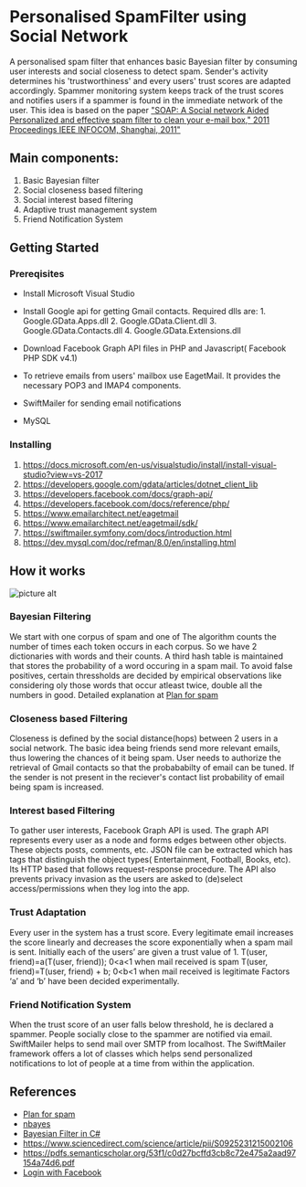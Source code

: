 # Personalised SpamFilter using Social Network #
A personalised spam filter that enhances basic Bayesian filter by consuming user interests and social closeness to detect spam. Sender's activity determines his 'trustworthiness' and every users' trust scores are adapted accordingly. Spammer monitoring system keeps track of the trust scores and notifies users if a spammer is found in the immediate network of the user. This idea is based on the paper ["SOAP: A Social network Aided Personalized and effective spam filter to clean your e-mail box," 2011 Proceedings IEEE INFOCOM, Shanghai, 2011"](http://ieeexplore.ieee.org/stamp/stamp.jsp?tp=&arnumber=5934984&isnumber=5934870)

## Main components: ##
1. Basic Bayesian filter
2. Social closeness based filtering
3. Social interest based filtering
4. Adaptive trust management system
5. Friend Notification System

## Getting Started ##

### Prereqisites ###
* Install Microsoft Visual Studio 
* Install Google api for getting Gmail contacts. Required dlls are:
              1. Google.GData.Apps.dll
              2. Google.GData.Client.dll
              3. Google.GData.Contacts.dll
              4. Google.GData.Extensions.dll

* Download Facebook Graph API files in PHP and Javascript( Facebook PHP SDK v4.1)
* To retrieve emails from users' mailbox use EagetMail. It provides the necessary POP3 and IMAP4 components.
* SwiftMailer for sending email notifications
* MySQL

### Installing ###

1. https://docs.microsoft.com/en-us/visualstudio/install/install-visual-studio?view=vs-2017
2. https://developers.google.com/gdata/articles/dotnet_client_lib
3. https://developers.facebook.com/docs/graph-api/
4. https://developers.facebook.com/docs/reference/php/
5. https://www.emailarchitect.net/eagetmail
6. https://www.emailarchitect.net/eagetmail/sdk/
7. https://swiftmailer.symfony.com/docs/introduction.html
8. https://dev.mysql.com/doc/refman/8.0/en/installing.html

## How it works ##

![picture alt](http://www.brightlightpictures.com/assets/images/portfolio/thethaw_header.jpg "Title is optional")

### Bayesian Filtering ###
We start with one corpus of spam and one of The algorithm counts the number of times each token  occurs in each corpus. So we have 2 dictionaries with words and their counts. A third hash table is maintained that stores the probability of a word occuring in a spam mail. To avoid false positives, certain thressholds are decided by empirical observations like considering oly those words that occur atleast twice, double all the numbers in good. Detailed explanation at [Plan for spam](http://www.paulgraham.com/spam.html)

### Closeness based Filtering ###
Closeness is defined by the social distance(hops) between 2 users in a social network. The basic idea being friends send more relevant emails, thus lowering the chances of it being spam. User needs to authorize the retrieval of Gmail contacts so that the probababilty of email can be tuned. If the sender is not present in the reciever's contact list probability of email being spam is increased.

### Interest based Filtering ###
To gather user interests, Facebook Graph API is used. The graph API represents every user as a node and forms edges between other objects. These objects posts, comments, etc. JSON file can be extracted which has tags that distinguish the object types( Entertainment, Football, Books, etc). Its HTTP based that follows request-response procedure. The API also prevents privacy invasion as the users are asked to (de)select access/permissions when they log into the app.

### Trust Adaptation ###

Every user in the system has a trust score. Every legitimate email increases the score linearly and decreases the score exponentially when a spam mail is sent. 
Initially each of the users’ are given a trust value of 1.
T(user, friend)=a(T(user, friend)); 0<a<1 when mail received is spam 
T(user, friend)=T(user, friend) + b; 0<b<1 when mail received is legitimate
Factors ‘a’ and ‘b’ have been decided experimentally.

### Friend Notification System ###

When the trust score of an user falls below threshold, he is declared a spammer. People socially close to the spammer are notified via email. SwiftMailer helps to send mail over SMTP from localhost. The SwiftMailer framework offers a lot of classes which helps send personalized notifications to lot of people at a time from within the application.

## References ##
* [Plan for spam](http://www.paulgraham.com/spam.html)
* [nbayes](https://archive.codeplex.com/?p=nbayes)
* [Bayesian Filter in C#](https://www.codeproject.com/Articles/23472/%2FArticles%2F23472%2FA-Naive-Bayesian-Spam-Filter-for-C)
* https://www.sciencedirect.com/science/article/pii/S0925231215002106
* https://pdfs.semanticscholar.org/53f1/c0d27bcffd3cb8c72e475a2aad97154a74d6.pdf
* [Login with Facebook](https://www.phpvideoacademy.com/login-with-facebook-and-php-mysql/)



